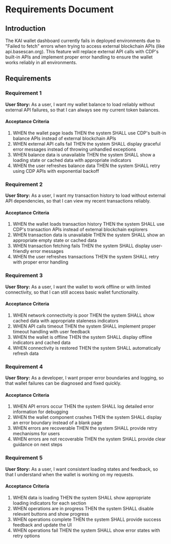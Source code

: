 # Requirements Document

## Introduction

The KAI wallet dashboard currently fails in deployed environments due to "Failed to fetch" errors when trying to access external blockchain APIs (like api.basescan.org). This feature will replace external API calls with CDP's built-in APIs and implement proper error handling to ensure the wallet works reliably in all environments.

## Requirements

### Requirement 1

**User Story:** As a user, I want my wallet balance to load reliably without external API failures, so that I can always see my current token balances.

#### Acceptance Criteria

1. WHEN the wallet page loads THEN the system SHALL use CDP's built-in balance APIs instead of external blockchain APIs
2. WHEN external API calls fail THEN the system SHALL display graceful error messages instead of throwing unhandled exceptions
3. WHEN balance data is unavailable THEN the system SHALL show a loading state or cached data with appropriate indicators
4. WHEN the user refreshes balance data THEN the system SHALL retry using CDP APIs with exponential backoff

### Requirement 2

**User Story:** As a user, I want my transaction history to load without external API dependencies, so that I can view my recent transactions reliably.

#### Acceptance Criteria

1. WHEN the wallet loads transaction history THEN the system SHALL use CDP's transaction APIs instead of external blockchain explorers
2. WHEN transaction data is unavailable THEN the system SHALL show an appropriate empty state or cached data
3. WHEN transaction fetching fails THEN the system SHALL display user-friendly error messages
4. WHEN the user refreshes transactions THEN the system SHALL retry with proper error handling

### Requirement 3

**User Story:** As a user, I want the wallet to work offline or with limited connectivity, so that I can still access basic wallet functionality.

#### Acceptance Criteria

1. WHEN network connectivity is poor THEN the system SHALL show cached data with appropriate staleness indicators
2. WHEN API calls timeout THEN the system SHALL implement proper timeout handling with user feedback
3. WHEN the wallet is offline THEN the system SHALL display offline indicators and cached data
4. WHEN connectivity is restored THEN the system SHALL automatically refresh data

### Requirement 4

**User Story:** As a developer, I want proper error boundaries and logging, so that wallet failures can be diagnosed and fixed quickly.

#### Acceptance Criteria

1. WHEN API errors occur THEN the system SHALL log detailed error information for debugging
2. WHEN the wallet component crashes THEN the system SHALL display an error boundary instead of a blank page
3. WHEN errors are recoverable THEN the system SHALL provide retry mechanisms for users
4. WHEN errors are not recoverable THEN the system SHALL provide clear guidance on next steps

### Requirement 5

**User Story:** As a user, I want consistent loading states and feedback, so that I understand when the wallet is working on my requests.

#### Acceptance Criteria

1. WHEN data is loading THEN the system SHALL show appropriate loading indicators for each section
2. WHEN operations are in progress THEN the system SHALL disable relevant buttons and show progress
3. WHEN operations complete THEN the system SHALL provide success feedback and update the UI
4. WHEN operations fail THEN the system SHALL show error states with retry options